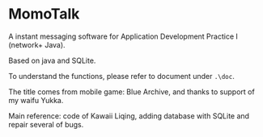 # MomoTalk

A instant messaging software for Application Development Practice I (network+ Java).

Based on java and SQLite.

To understand the functions, please refer to document under `.\doc`.

The title comes from mobile game: Blue Archive, and thanks to support of my waifu Yukka.

Main reference: code of Kawaii Liqing, adding database with SQLite and repair several of bugs.